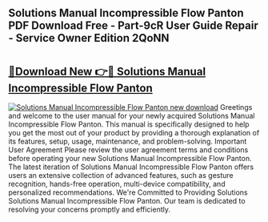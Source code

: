 ## Solutions Manual Incompressible Flow Panton PDF Download Free - Part-9cR User Guide Repair - Service Owner Edition 2QoNN

# <h2><a href="http://bc82700.oget.top/?id=Solutions+Manual+Incompressible+Flow+Panton">🔗Download New 👉🔴 Solutions Manual Incompressible Flow Panton</a></h2>

[![Solutions Manual Incompressible Flow Panton new download](https://i.imgur.com/5g1atiW.png)](http://bc82700.oget.top/?id=Solutions+Manual+Incompressible+Flow+Panton)
Greetings and welcome to the user manual for your newly acquired Solutions Manual Incompressible Flow Panton. This manual is specifically designed to help you get the most out of your product by providing a thorough explanation of its features, setup, usage, maintenance, and problem-solving. Important User Agreement Please review the user agreement terms and conditions before operating your new Solutions Manual Incompressible Flow Panton. The latest iteration of Solutions Manual Incompressible Flow Panton offers users an extensive collection of advanced features, such as gesture recognition, hands-free operation, multi-device compatibility, and personalized recommendations. We're Committed to Providing Solutions Solutions Manual Incompressible Flow Panton. Our team is dedicated to resolving your concerns promptly and efficiently.
